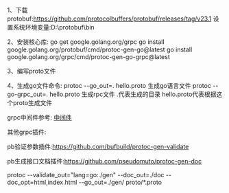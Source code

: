 1、下载protobuf:https://github.com/protocolbuffers/protobuf/releases/tag/v23.1
设置系统环境变量:D:\protobuf\bin

2、安装核心库:
go get google.golang.org/grpc 
go install google.golang.org/protobuf/cmd/protoc-gen-go@latest
go install google.golang.org/grpc/cmd/protoc-gen-go-grpc@latest

3、编写proto文件

4、生成go文件命令:
   protoc --go_out=. hello.proto  生成go语言文件
   protoc --go-grpc_out=. hello.proto  生成rpc文件
 .代表生成的目录  hello.proto代表根据这个proto生成文件

grpc中间件参考: [中间件](https://github.com/grpc-ecosystem/go-grpc-middleware)


其他grpc插件:

pb验证参数插件:https://github.com/bufbuild/protoc-gen-validate


pb生成接口文档插件:https://github.com/pseudomuto/protoc-gen-doc

protoc --validate_out="lang=go:./gen"  --doc_out=./doc --doc_opt=html,index.html --go_out=./gen/ proto/*.proto